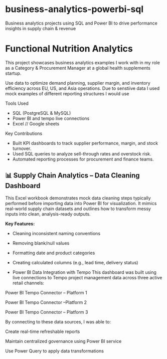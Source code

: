 # business-analytics-powerbi-sql
Business analytics projects using SQL and Power BI to drive performance insights in supply chain & revenue

# Functional Nutrition Analytics

This project showcases business analytics examples I work with in my role as a Category & Procurement Manager at a global health supplements startup.


Use data to optimize demand planning, supplier margin, and inventory efficiency across EU, US, and Asia operations.  Due to senstiive data I used mock examples of different reporting structures I would use

 Tools Used
- SQL (PostgreSQL & MySQL)
- Power BI and tempo live connections
- Excel // Google sheets

Key Contributions
- Built KPI dashboards to track supplier performance, margin, and stock turnover.
- Used SQL queries to analyze sell-through rates and overstock risk.
- Automated reporting processes for procurement and finance teams.



## 📊 Supply Chain Analytics – Data Cleaning Dashboard

This Excel workbook demonstrates mock data cleaning steps typically performed before importing data into Power BI for visualization. It mimics real-world supply chain datasets and outlines how to transform messy inputs into clean, analysis-ready outputs.

**Key Features:**
- Cleaning inconsistent naming conventions
- Removing blank/null values
- Formatting date and product categories
- Creating calculated columns (e.g., lead time, delivery status)

- Power BI Data Integration with Tempo
This dashboard was built using live connections to Tempo project management data across three active retail channels:

Power BI Tempo Connector – Platform 1

Power BI Tempo Connector –Platform 2

Power BI Tempo Connector – Platform 3

By connecting to these data sources, I was able to:

Create real-time refreshable reports

Maintain centralized governance using Power BI service

Use Power Query to apply data transformations











